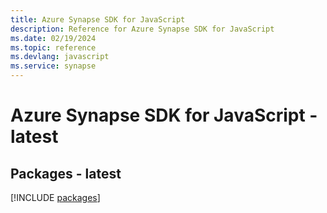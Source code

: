 ```yaml
---
title: Azure Synapse SDK for JavaScript
description: Reference for Azure Synapse SDK for JavaScript
ms.date: 02/19/2024
ms.topic: reference
ms.devlang: javascript
ms.service: synapse
---
```

# Azure Synapse SDK for JavaScript - latest
## Packages - latest
[!INCLUDE [packages](synapse-index.md)]